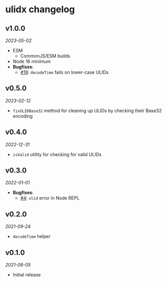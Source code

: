 # ulidx changelog

## v1.0.0
_2023-05-02_

 * ESM
   * CommonJS/ESM builds
 * Node 16 minimum
 * **Bugfixes**:
   * [#19](https://github.com/perry-mitchell/ulidx/issues/19): `decodeTime` fails on lower-case ULIDs

## v0.5.0
_2023-02-12_

 * `fixULIDBase32` method for cleaning up ULIDs by checking their Base32 encoding

## v0.4.0
_2022-12-31_

 * `isValid` utility for checking for valid ULIDs

## v0.3.0
_2022-01-01_

 * **Bugfixes**:
   * [#4](https://github.com/perry-mitchell/ulidx/issues/4): `ulid` error in Node REPL

## v0.2.0
_2021-09-24_

 * `decodeTime` helper

## v0.1.0
_2021-06-05_

 * Initial release

